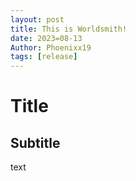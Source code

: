 ```yaml
---
layout: post
title: This is Worldsmith!
date: 2023=08-13
Author: Phoenixx19
tags: [release]
---
```


# Title

## Subtitle

text
